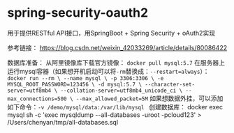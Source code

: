 # spring-security-oauth2
用于提供RESTful API接口，用SpringBoot + Spring Security + oAuth2实现

参考链接：
    https://blog.csdn.net/weixin_42033269/article/details/80086422
    
数据库准备：
    从阿里镜像库下载官方镜像：
    `docker pull mysql:5.7`
在服务器上运行mysql容器（如果想开机启动可以将`-rm`替换成：`--restart=always`）：
`    docker run --rm \
    --name mysql \
    -p 3306:3306 \
    -e MYSQL_ROOT_PASSWORD=123456 \
    -d mysql:5.7 \
    --character-set-server=utf8mb4 \
    --collation-server=utf8mb4_unicode_ci \
    --max_connections=500 \
    --max_allowed_packet=5M`
如果想数据外挂，可以添加如下命令：`-v /demo/mysql/data:/var/lib/mysql `
创建数据库：
docker exec mysql sh -c 'exec mysqldump --all-databases -uroot -pcloud123' > /Users/chenyan/tmp/all-databases.sql